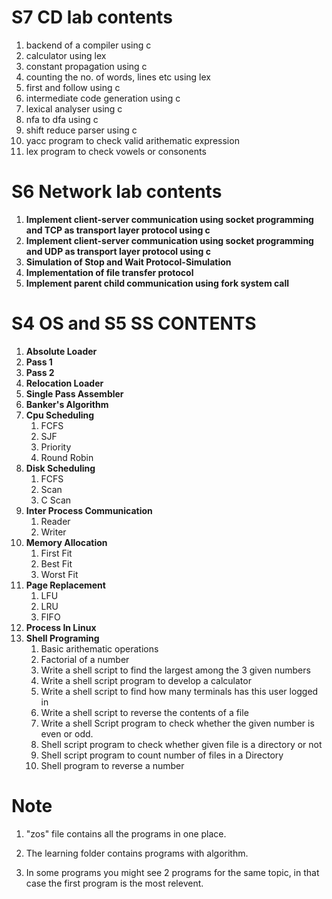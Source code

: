 # S7 CD lab contents
1. backend of a compiler using c
1. calculator using lex
1. constant propagation using c
1. counting the no. of words, lines etc using lex
1. first and follow using c
1. intermediate code generation using c
1. lexical analyser using c
1. nfa to dfa using c
1. shift reduce parser using c
1. yacc program to check valid arithematic expression
1. lex program to check vowels or consonents
# S6 Network lab contents
1. __Implement client-server communication using socket programming and TCP as
transport layer protocol using c__
1. __Implement client-server communication using socket programming and UDP as transport layer protocol using c__
1. __Simulation of Stop and Wait Protocol-Simulation__
1. __Implementation of file transfer protocol__
1. __Implement parent child communication using  fork system call__

# S4 OS and S5 SS CONTENTS
1. __Absolute Loader__
1. __Pass 1__
1. __Pass 2__
1. __Relocation Loader__
1. __Single Pass Assembler__
1. __Banker's Algorithm__
1. __Cpu Scheduling__
    1. FCFS
    1. SJF
    1. Priority
    1. Round Robin
1. __Disk Scheduling__
    1. FCFS
    2. Scan
    3. C Scan
1. __Inter Process Communication__
    1. Reader 
    2. Writer
1. __Memory Allocation__
    1. First Fit
    1. Best Fit
    1. Worst Fit
1. __Page Replacement__
    1. LFU
    1. LRU
    1. FIFO
1. __Process In Linux__
1. __Shell Programing__
    1. Basic arithematic operations
    1. Factorial of a number
    1. Write a shell script to find the largest among the 3 given numbers
    1. Write a shell script program to develop a calculator
    1. Write a shell script to find how many terminals has this user logged in
    1. Write a shell script to reverse the contents of a file 
    1. Write a shell Script program to check whether the given number is even or odd.
    1. Shell script program to check whether given file is a directory or not
    1. Shell script program to count number of files in a Directory
    1. Shell program to reverse a number

# Note
1. "zos" file contains all the programs in one place.

1. The learning folder contains programs with algorithm.

1. In some programs you might see 2 programs for the same topic, in that case the first program is the most relevent.
